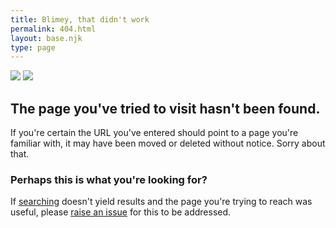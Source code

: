 ```yaml
---
title: Blimey, that didn't work
permalink: 404.html
layout: base.njk
type: page
---
```


<script defer src="https://cdn.jsdelivr.net/npm/fuse.js@6.6.2"></script>

<script>
  (function() {
    // Extract the URL path segments
    const pathSegments = window.location.pathname.split('/').filter(Boolean);
    // Use the last segment if it's not "404.html", otherwise use the second last segment if available
    let searchTerm = pathSegments[pathSegments.length - 1] || '';
    if (searchTerm.toLowerCase() === '404.html' && pathSegments.length > 1) {
      searchTerm = pathSegments[pathSegments.length - 2];
    }
    if (!searchTerm) return;

    // Fetch the search index JSON
    fetch('/search-index.json')
      .then(res => res.json())
      .then(searchData => {
        // Initialise Fuse.js with fuzzy matching options
        const fuse = new Fuse(searchData, {
          includeMatches: true,
          ignoreLocation: true,
          threshold: 0.3,
          useExtendedSearch: true,
          keys: ['title', 'content']
        });

        // Perform the search with a limit of 5 suggestions
        const results = fuse.search(searchTerm, { limit: 5 });
        const suggestionsList = document.getElementById('suggestionsList');

        if (results.length === 0) {
          // If no results, hide the suggestions container
          document.getElementById('searchSuggestions').style.display = 'none';
          return;
        }

        // Populate the suggestions list with search results
        results.forEach(result => {
          const li = document.createElement('li');
          const a = document.createElement('a');
          a.href = result.item.url;
          a.textContent = result.item.title;
          li.appendChild(a);
          suggestionsList.appendChild(li);
        });
      })
      .catch(err => {
        console.warn('Failed to fetch search index:', err);
        // Hide suggestions container if there is an error
        document.getElementById('searchSuggestions').style.display = 'none';
      });
  })();
</script>

<script>
  404();
</script>

<div class="grid grid-gap-30 grid-column-1-2 grid-column-mobile-1">
<div class="404-img">

<img class="mobile-hidden" src="https://cdn.bayton.org/download/404_slim.jpg" />
<img class="desktop-hidden" src="https://cdn.bayton.org/download/404.jpg" />

</div>
<div class="404-text">

## The page you've tried to visit hasn't been found. 

If you're certain the URL you've entered should point to a page you're familiar with, it may have been moved or deleted without notice. Sorry about that.

<div id="searchSuggestions" class="search-suggestions">
  
### Perhaps this is what you're looking for?

<ul id="suggestionsList"></ul>
</div>

If [searching](/search/) doesn't yield results and the page you're trying to reach was useful, please [raise an issue](https://github.com/jasonbayton/11ty/issues/new?assignees=jasonbayton&labels=bug&template=bug-report--website-.md&title=%5BBug%5D+) for this to be addressed.

</div>
</div>

<script defer type="text/javascript" src="/js/fuse-search.js"></script>
